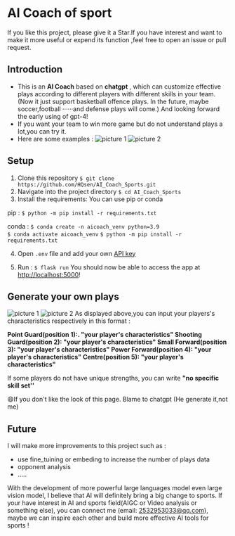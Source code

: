 # AI Coach of sport 
If you like this project, please give it a Star.If you have interest and want to  make it more useful or expend its function ,feel free to open an issue or pull request.
## Introduction 
- This is an **AI Coach** based on **chatgpt**  , which can customize effective plays according to different players with different skills in your team.
(Now it just support basketball offence plays. In the future, maybe soccer,football ······and defense plays will come.)  And looking forward the early using of gpt-4!
- If you want your team to win more game but do not understand plays a lot,you can try it.
- Here are some examples :
![picture 1](https://github.com/HQsen/AI_Coach_Sports/blob/main/image/1.png)
![picture 2](https://github.com/HQsen/AI_Coach_Sports/blob/main/image/2.png)


##  Setup
 1. Clone this repository
 ```$ git clone https://github.com/HQsen/AI_Coach_Sports.git```
 2. Navigate into the project directory
 ```$ cd AI_Coach_Sports```
 3. Install the requirements:
 You can use pip or conda

pip :
 ```$ python -m pip install -r requirements.txt```
 
 conda :
 ```$ conda create -n aicoach_venv python=3.9```		
 ```$ conda activate aicoach_venv```
 ```$ python -m pip install -r requirements.txt```

4.  Open ``.env`` file  and add your own [API key](https://beta.openai.com/account/api-keys)
 
 5. Run :
    ```$ flask run```
    You should now be able to access the app at [http://localhost:5000](http://localhost:5000/)!


## Generate  your own plays 
![picture 1](https://github.com/HQsen/AI_Coach_Sports/blob/main/image/1.png)
![picture 2](https://github.com/HQsen/AI_Coach_Sports/blob/main/image/3.png)
As displayed above,you can input your players's characteristics respectively in this format :

**Point Guard(position 1):. "your player's  characteristics"
	Shooting Guard(position 2):  "your player's  characteristics"
	Small Forward(position 3): "your player's  characteristics"
	Power Forward(position 4): "your player's  characteristics"
	Centre(position 5): "your player's  characteristics"**

If some players do not have unique strengths, you can write **"no specific skill set''**

:smile:If you don't like the look of this page. Blame to chatgpt (He generate it,not me)

## Future 
 I will make more improvements to this project such as :
 - use fine_tuining or embeding to increase the number of plays data 
 - opponent analysis
 - .....
 
 With the development of more powerful large languages model even large  vision model, I believe that AI will definitely bring a big change to sports.
 If your have interest in AI and sports field(AIGC or Video analysis or something else), you can connect me (email: 2532953033@qq.com), maybe we can inspire each other and build more effective AI tools for sports ! 

